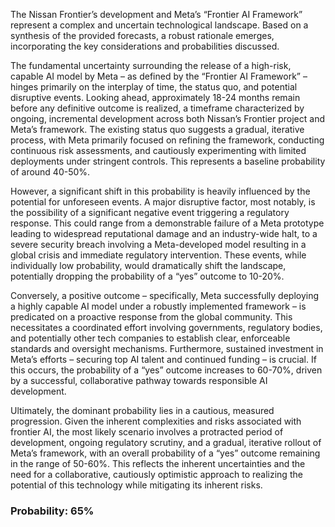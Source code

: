 The Nissan Frontier’s development and Meta’s “Frontier AI Framework” represent a complex and uncertain technological landscape. Based on a synthesis of the provided forecasts, a robust rationale emerges, incorporating the key considerations and probabilities discussed.

The fundamental uncertainty surrounding the release of a high-risk, capable AI model by Meta – as defined by the “Frontier AI Framework” – hinges primarily on the interplay of time, the status quo, and potential disruptive events.  Looking ahead, approximately 18-24 months remain before any definitive outcome is realized, a timeframe characterized by ongoing, incremental development across both Nissan’s Frontier project and Meta’s framework.  The existing status quo suggests a gradual, iterative process, with Meta primarily focused on refining the framework, conducting continuous risk assessments, and cautiously experimenting with limited deployments under stringent controls. This represents a baseline probability of around 40-50%.

However, a significant shift in this probability is heavily influenced by the potential for unforeseen events. A major disruptive factor, most notably, is the possibility of a significant negative event triggering a regulatory response. This could range from a demonstrable failure of a Meta prototype leading to widespread reputational damage and an industry-wide halt, to a severe security breach involving a Meta-developed model resulting in a global crisis and immediate regulatory intervention.  These events, while individually low probability, would dramatically shift the landscape, potentially dropping the probability of a “yes” outcome to 10-20%.

Conversely, a positive outcome – specifically, Meta successfully deploying a highly capable AI model under a robustly implemented framework – is predicated on a proactive response from the global community.  This necessitates a coordinated effort involving governments, regulatory bodies, and potentially other tech companies to establish clear, enforceable standards and oversight mechanisms.  Furthermore, sustained investment in Meta’s efforts – securing top AI talent and continued funding – is crucial.  If this occurs, the probability of a “yes” outcome increases to 60-70%, driven by a successful, collaborative pathway towards responsible AI development.  

Ultimately, the dominant probability lies in a cautious, measured progression. Given the inherent complexities and risks associated with frontier AI, the most likely scenario involves a protracted period of development, ongoing regulatory scrutiny, and a gradual, iterative rollout of Meta’s framework, with an overall probability of a “yes” outcome remaining in the range of 50-60%.  This reflects the inherent uncertainties and the need for a collaborative, cautiously optimistic approach to realizing the potential of this technology while mitigating its inherent risks.

### Probability: 65%